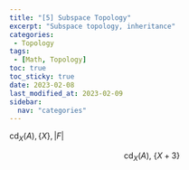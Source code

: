 ```yaml
---
title: "[5] Subspace Topology"               
excerpt: "Subspace topology, inheritance"    
categories:                              
 - Topology
tags:                                
 - [Math, Topology]
toc: true
toc_sticky: true
date: 2023-02-08
last_modified_at: 2023-02-09
sidebar:
  nav: "categories"
---
```


$\mathrm{cd}_X(A), \{ X \}, \left| F \right|$

$$
\mathrm{cd}_X(A),\ \left\{ X+3 \right\}
$$